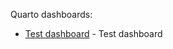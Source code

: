 Quarto dashboards:

- [Test dashboard](https://prvernier.github.io/dashboads/test/) - Test dashboard
